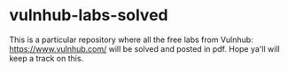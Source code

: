 # vulnhub-labs-solved
This is a particular repository where all the free labs from Vulnhub: https://www.vulnhub.com/ will be solved and posted in pdf. Hope ya'll will keep a track on this.
